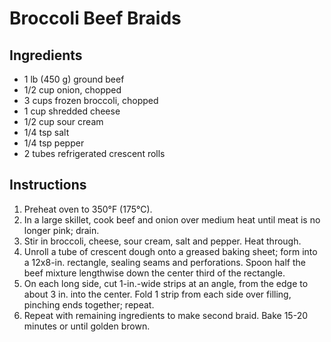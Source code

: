 # Broccoli Beef Braids

## Ingredients

- 1 lb (450 g) ground beef
- 1/2 cup onion, chopped
- 3 cups frozen broccoli, chopped
- 1 cup shredded cheese
- 1/2 cup sour cream
- 1/4 tsp salt
- 1/4 tsp pepper
- 2 tubes refrigerated crescent rolls

## Instructions

1. Preheat oven to 350°F (175°C).
2. In a large skillet, cook beef and onion over medium heat until meat is no longer pink; drain.
3. Stir in broccoli, cheese, sour cream, salt and pepper. Heat through.
4. Unroll a tube of crescent dough onto a greased baking sheet; form into a 12x8-in. rectangle, sealing seams and perforations. Spoon half the beef mixture lengthwise down the center third of the rectangle.
5. On each long side, cut 1-in.-wide strips at an angle, from the edge to about 3 in. into the center. Fold 1 strip from each side over filling, pinching ends together; repeat.
6. Repeat with remaining ingredients to make second braid. Bake 15-20 minutes or until golden brown.